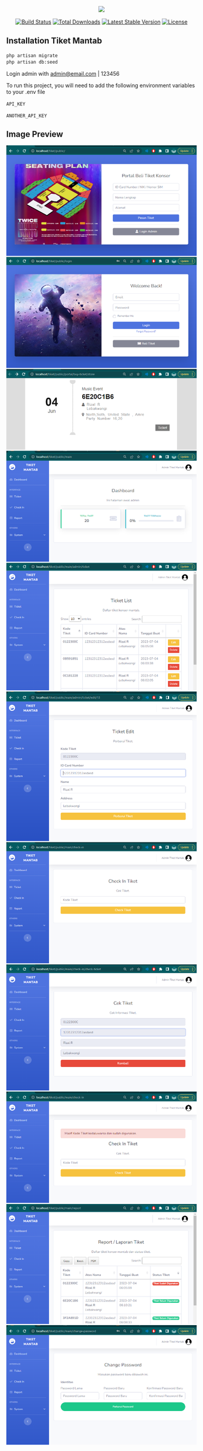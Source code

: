 <p align="center"><a href="https://laravel.com" target="_blank"><img src="https://raw.githubusercontent.com/laravel/art/master/logo-lockup/5%20SVG/2%20CMYK/1%20Full%20Color/laravel-logolockup-cmyk-red.svg" width="400"></a></p>

<p align="center">
<a href="https://travis-ci.org/laravel/framework"><img src="https://travis-ci.org/laravel/framework.svg" alt="Build Status"></a>
<a href="https://packagist.org/packages/laravel/framework"><img src="https://img.shields.io/packagist/dt/laravel/framework" alt="Total Downloads"></a>
<a href="https://packagist.org/packages/laravel/framework"><img src="https://img.shields.io/packagist/v/laravel/framework" alt="Latest Stable Version"></a>
<a href="https://packagist.org/packages/laravel/framework"><img src="https://img.shields.io/packagist/l/laravel/framework" alt="License"></a>
</p>

## Installation Tiket Mantab
```bash
php artisan migrate
php artisan db:seed
```

Login admin with admin@email.com | 123456

To run this project, you will need to add the following environment variables to your .env file

`API_KEY`

`ANOTHER_API_KEY`

## Image Preview

![alt text](https://github.com/yossrizal2/tiket/blob/main/public/uploads/images/doc1.png?raw=true)
![alt text](https://github.com/yossrizal2/tiket/blob/main/public/uploads/images/doc2.png?raw=true)
![alt text](https://github.com/yossrizal2/tiket/blob/main/public/uploads/images/doc3.png?raw=true)
![alt text](https://github.com/yossrizal2/tiket/blob/main/public/uploads/images/doc4.png?raw=true)
![alt text](https://github.com/yossrizal2/tiket/blob/main/public/uploads/images/doc5.png?raw=true)
![alt text](https://github.com/yossrizal2/tiket/blob/main/public/uploads/images/doc6.png?raw=true)
![alt text](https://github.com/yossrizal2/tiket/blob/main/public/uploads/images/doc7.png?raw=true)
![alt text](https://github.com/yossrizal2/tiket/blob/main/public/uploads/images/doc8.png?raw=true)
![alt text](https://github.com/yossrizal2/tiket/blob/main/public/uploads/images/doc9.png?raw=true)
![alt text](https://github.com/yossrizal2/tiket/blob/main/public/uploads/images/doc10.png?raw=true)
![alt text](https://github.com/yossrizal2/tiket/blob/main/public/uploads/images/doc11.png?raw=true)


<!-- ## About Laravel

Laravel is a web application framework with expressive, elegant syntax. We believe development must be an enjoyable and creative experience to be truly fulfilling. Laravel takes the pain out of development by easing common tasks used in many web projects, such as:

- [Simple, fast routing engine](https://laravel.com/docs/routing).
- [Powerful dependency injection container](https://laravel.com/docs/container).
- Multiple back-ends for [session](https://laravel.com/docs/session) and [cache](https://laravel.com/docs/cache) storage.
- Expressive, intuitive [database ORM](https://laravel.com/docs/eloquent).
- Database agnostic [schema migrations](https://laravel.com/docs/migrations).
- [Robust background job processing](https://laravel.com/docs/queues).
- [Real-time event broadcasting](https://laravel.com/docs/broadcasting).

Laravel is accessible, powerful, and provides tools required for large, robust applications.

## Learning Laravel

Laravel has the most extensive and thorough [documentation](https://laravel.com/docs) and video tutorial library of all modern web application frameworks, making it a breeze to get started with the framework.

If you don't feel like reading, [Laracasts](https://laracasts.com) can help. Laracasts contains over 1500 video tutorials on a range of topics including Laravel, modern PHP, unit testing, and JavaScript. Boost your skills by digging into our comprehensive video library.

## Laravel Sponsors

We would like to extend our thanks to the following sponsors for funding Laravel development. If you are interested in becoming a sponsor, please visit the Laravel [Patreon page](https://patreon.com/taylorotwell).

### Premium Partners

- **[Vehikl](https://vehikl.com/)**
- **[Tighten Co.](https://tighten.co)**
- **[Kirschbaum Development Group](https://kirschbaumdevelopment.com)**
- **[64 Robots](https://64robots.com)**
- **[Cubet Techno Labs](https://cubettech.com)**
- **[Cyber-Duck](https://cyber-duck.co.uk)**
- **[Many](https://www.many.co.uk)**
- **[Webdock, Fast VPS Hosting](https://www.webdock.io/en)**
- **[DevSquad](https://devsquad.com)**
- **[Curotec](https://www.curotec.com/services/technologies/laravel/)**
- **[OP.GG](https://op.gg)**
- **[WebReinvent](https://webreinvent.com/?utm_source=laravel&utm_medium=github&utm_campaign=patreon-sponsors)**
- **[Lendio](https://lendio.com)**

## Contributing

Thank you for considering contributing to the Laravel framework! The contribution guide can be found in the [Laravel documentation](https://laravel.com/docs/contributions).

## Code of Conduct

In order to ensure that the Laravel community is welcoming to all, please review and abide by the [Code of Conduct](https://laravel.com/docs/contributions#code-of-conduct).

## Security Vulnerabilities

If you discover a security vulnerability within Laravel, please send an e-mail to Taylor Otwell via [taylor@laravel.com](mailto:taylor@laravel.com). All security vulnerabilities will be promptly addressed.

## License

The Laravel framework is open-sourced software licensed under the [MIT license](https://opensource.org/licenses/MIT). -->
